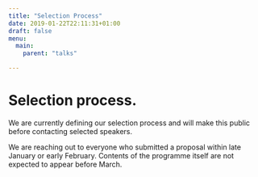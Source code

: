 ```yaml
---
title: "Selection Process"
date: 2019-01-22T22:11:31+01:00
draft: false
menu:
  main:
    parent: "talks"

---
```


# Selection process.

We are currently defining our selection process and will make this public before
contacting selected speakers.

We are reaching out to everyone who submitted a proposal within late January or
early February. Contents of the programme itself are not expected to appear
before March.
